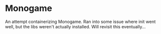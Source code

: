 # Monogame

An attempt containerizing Monogame. Ran into some issue where init went well, but the libs weren't actually installed.
Will revisit this eventually...

